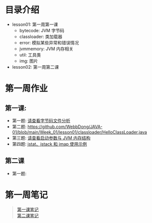 # 目录介绍
- lesson01: 第一周第一课
  - bytecode: JVM 字节码
  - classloader: 类加载器
  - error: 模拟某些异常和错误情况
  - jvmmemory: JVM 内存相关
  - util: 工具类
  - img: 图片
- lesson02: 第一周第二课
  
# 第一周作业
## 第一课: 
  - 第一题: [请查看字节码文件分析](https://github.com/WebbDong/JAVA-01/tree/main/Week_01/lesson01/README.md#byteCodeFileAnalysis)
  - 第二题: <https://github.com/WebbDong/JAVA-01/blob/main/Week_01/lesson01/classloader/HelloClassLoader.java>
  - 第三题: [请查看启动参数与 JVM 内存结构](https://github.com/WebbDong/JAVA-01/tree/main/Week_01/lesson01/README.md#JVMMemoryStructureAndJMM)
  - 第四题: [jstat、jstack 和 jmap 使用示例](https://github.com/WebbDong/JAVA-01/tree/main/Week_01/lesson01/README.md#jstatjstackjmapExample)
  
## 第二课
  - 第一题: 
  
# 第一周笔记
> [第一课笔记](https://github.com/WebbDong/JAVA-01/blob/main/Week_01/lesson01)  
> [第二课笔记](https://github.com/WebbDong/JAVA-01/blob/main/Week_01/lesson02)